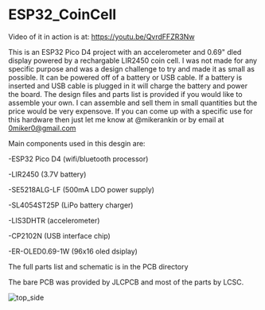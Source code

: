# ESP32_CoinCell

Video of it in action is at: https://youtu.be/QvrdFFZR3Nw

This is an ESP32 Pico D4 project with an accelerometer and 0.69" dled display powered by a rechargable LIR2450 coin cell. I was not made for any specific purpose and was a design challenge to try and made it as small as possible. It can be powered off of a battery or USB cable. If a battery is inserted and USB cable is plugged in it will charge the battery and power the board. The design files and parts list is provided if you would like to assemble your own. I can assemble and sell them in small quantities but the price would be very expensove. If you can come up with a specific use for this hardware then just let me know at @mikerankin or by email at 0miker0@gmail.com

Main components used in this desgin are:

-ESP32 Pico D4 (wifi/bluetooth processor)

-LIR2450 (3.7V battery)

-SE5218ALG-LF (500mA LDO power supply)

-SL4054ST25P (LiPo battery charger)

-LIS3DHTR (accelerometer)

-CP2102N (USB interface chip)

-ER-OLED0.69-1W (96x16 oled dsiplay)

The full parts list and schematic is in the PCB directory

The bare PCB was provided by JLCPCB and most of the parts by LCSC.

![top_side](https://user-images.githubusercontent.com/4991664/52292089-4c8ae300-294a-11e9-8096-ea8b10b4526b.jpg)

